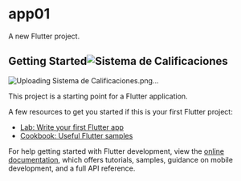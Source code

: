 # app01

A new Flutter project.

## Getting Started![Sistema de Calificaciones](https://github.com/moises382/Sistema-de-Calificaciones-/assets/76930119/d9a86b20-506c-408a-84a8-480e4c4cec68)
![Uploading Sistema de Calificaciones.png…]()


This project is a starting point for a Flutter application.

A few resources to get you started if this is your first Flutter project:

- [Lab: Write your first Flutter app](https://docs.flutter.dev/get-started/codelab)
- [Cookbook: Useful Flutter samples](https://docs.flutter.dev/cookbook)

For help getting started with Flutter development, view the
[online documentation](https://docs.flutter.dev/), which offers tutorials,
samples, guidance on mobile development, and a full API reference.
